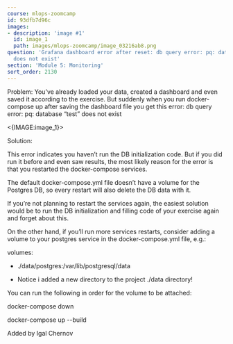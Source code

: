 ```yaml
---
course: mlops-zoomcamp
id: 93dfb7d96c
images:
- description: 'image #1'
  id: image_1
  path: images/mlops-zoomcamp/image_03216ab8.png
question: 'Grafana dashboard error after reset: db query error: pq: database “test”
  does not exist'
section: 'Module 5: Monitoring'
sort_order: 2130
---
```


Problem: You’ve already loaded your data, created a dashboard and even saved it according to the exercise. But suddenly when you run docker-compose up after saving the dashboard file you get this error: db query error: pq: database “test” does not exist

<{IMAGE:image_1}>

Solution:

This error indicates you haven’t run the DB initialization code. But if you did run it before and even saw results, the most likely reason for the error is that you restarted the docker-compose services.

The default docker-compose.yml file doesn’t have a volume for the Postgres DB, so every restart will also delete the DB data with it.

If you’re not planning to restart the services again, the easiest solution would be to run the DB initialization and filling code of your exercise again and forget about this.

On the other hand, if you’ll run more services restarts, consider adding a volume to your postgres service in the docker-compose.yml file, e.g.:

volumes:

- ./data/postgres:/var/lib/postgresql/data

* Notice i added a new directory to the project ./data directory!

You can run the following in order for the volume to be attached:

docker-compose down

docker-compose up --build

Added by Igal Chernov

